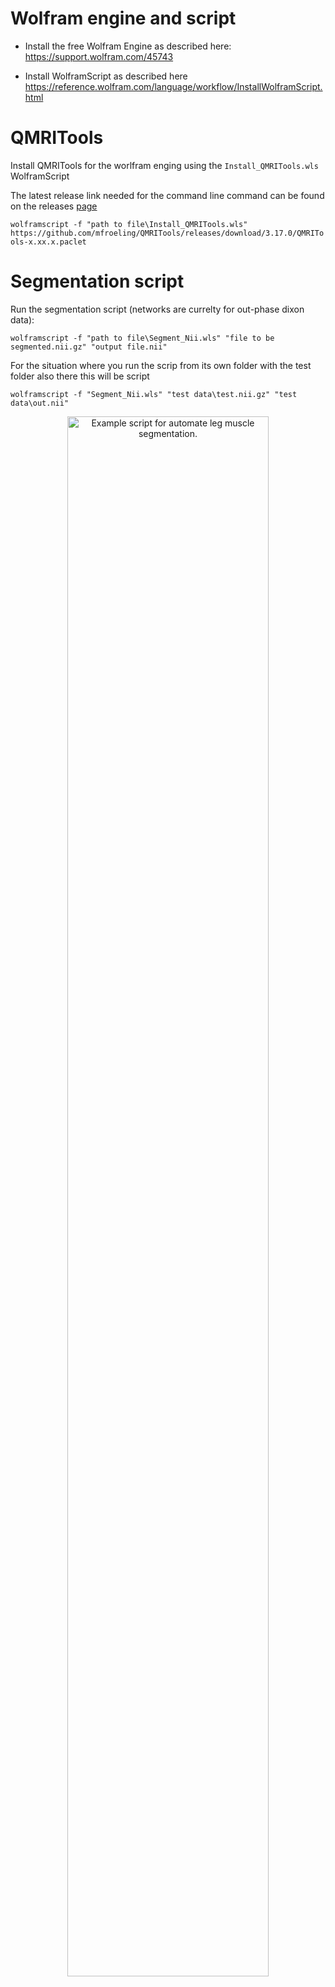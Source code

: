 # Wolfram engine and script

- Install the free Wolfram Engine as described here:
https://support.wolfram.com/45743

- Install WolframScript as described here
https://reference.wolfram.com/language/workflow/InstallWolframScript.html


# QMRITools 

Install QMRITools for the worlfram enging using the `Install_QMRITools.wls` WolframScript

The latest release link needed for the command line command can be found on the releases [page](https://github.com/mfroeling/QMRITools/releases)

`wolframscript -f "path to file\Install_QMRITools.wls" https://github.com/mfroeling/QMRITools/releases/download/3.17.0/QMRITools-x.xx.x.paclet`


# Segmentation script

Run the segmentation script (networks are currelty for out-phase dixon data):

`wolframscript -f "path to file\Segment_Nii.wls" "file to be segmented.nii.gz" "output file.nii"`

For the situation where you run the scrip from its own folder with the test folder also there this will be script

`wolframscript -f "Segment_Nii.wls" "test data\test.nii.gz" "test data\out.nii"`

<p align="center">
<img src="https://github.com/mfroeling/QMRITools/blob/master/docs/images/script.png"
alt="Example script for automate leg muscle segmentation."
title="Example script for automate leg muscle segmentation."  
width="80%" />
</p>
